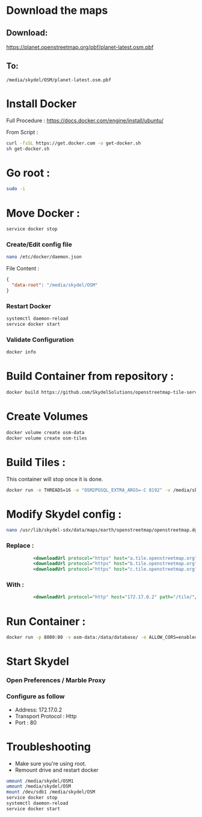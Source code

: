 # Download the maps
## Download:
https://planet.openstreetmap.org/pbf/planet-latest.osm.pbf
## To:
```
/media/skydel/OSM/planet-latest.osm.pbf
```

# Install Docker
Full Procedure : https://docs.docker.com/engine/install/ubuntu/

From Script : 
```sh
curl -fsSL https://get.docker.com -o get-docker.sh
sh get-docker.sh
```

# Go root :
```sh
sudo -i
```

# Move Docker :
```sh
service docker stop
```

### Create/Edit config file
```sh
nano /etc/docker/daemon.json
```
File Content :
```json
{
  "data-root": "/media/skydel/OSM"
}
```

### Restart Docker
```sh
systemctl daemon-reload
service docker start
```

### Validate Configuration
```sh
docker info
```

# Build Container from repository :
```sh
docker build https://github.com/SkydelSolutions/openstreetmap-tile-server.git -t osm
```

# Create Volumes
```sh
docker volume create osm-data
docker volume create osm-tiles
```

# Build Tiles : 
This container will stop once it is done.
```sh
docker run -e THREADS=16 -e "OSM2PGSQL_EXTRA_ARGS=-C 8192" -v /media/skydel/OSM/planet-latest.osm.pbf:/data/region.osm.pbf -v osm-data:/data/database/ osm import
```


# Modify Skydel config : 
```sh
nano /usr/lib/skydel-sdx/data/maps/earth/openstreetmap/openstreetmap.dgml
```

### Replace : 
```xml
          <downloadUrl protocol="https" host="a.tile.openstreetmap.org" path="/"/>
          <downloadUrl protocol="https" host="b.tile.openstreetmap.org" path="/"/>
          <downloadUrl protocol="https" host="c.tile.openstreetmap.org" path="/"/>
```

### With : 
```xml
          <downloadUrl protocol="http" host="172.17.0.2" path="/tile/"/>
```

# Run Container :
```sh
docker run -p 8080:80 -v osm-data:/data/database/ -e ALLOW_CORS=enabled -v osm-tiles:/data/tiles/ -d osm run
```

# Start Skydel
### Open Preferences / Marble Proxy
### Configure as follow
- Address: 172.17.0.2
- Transport Protocol : Http
- Port : 80

# Troubleshooting
- Make sure you're using root.
- Remount drive and restart docker
```sh
umount /media/skydel/OSM1
umount /media/skydel/OSM
mount /dev/sdb1 /media/skydel/OSM
service docker stop
systemctl daemon-reload
service docker start
```
